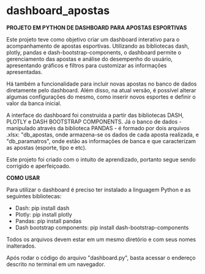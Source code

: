 # dashboard_apostas
**PROJETO EM PYTHON DE DASHBOARD PARA APOSTAS ESPORTIVAS**

Este projeto teve como objetivo criar um dashboard interativo para o acompanhamento de apostas esportivas. Utilizando as bibliotecas dash, plotly, pandas e dash-bootstrap-components, o dashboard permite o gerenciamento das apostas e análise do desempenho do usuário, apresentando gráficos e filtros para customizar as informações apresentadas.

Há também a funcionalidade para incluir novas apostas no banco de dados diretamente pelo dashboard. Além disso, na atual versão, é possível alterar algumas configurações do mesmo, como inserir novos esportes e definir o valor da banca inicial.

A interface do dashboard foi construída a partir das bibliotecas DASH, PLOTLY e DASH BOOTSTRAP COMPONENTS. Já o banco de dados - manipulado através da biblioteca PANDAS - é formado por dois arquivos .xlsx: "db_apostas, onde armazena-se os dados de cada aposta realizada, e "db_paramatros", onde estão as informações de banca e que caracterizam as apostas (esporte, tipo e etc).

Este projeto foi criado com o intuito de aprendizado, portanto segue sendo corrigido e aperfeiçoado. 

**COMO USAR**

Para utilizar o dashboard é preciso ter instalado a linguagem Python e as seguintes bibliotecas: 

- Dash: pip install dash
- Plotly: pip install plotly
- Pandas: pip install pandas
- Dash bootstrap components: pip install dash-bootstrap-components

Todos os arquivos devem estar em um mesmo diretório e com seus nomes inalterados.

Após rodar o código do arquivo "dashboard.py", basta acessar o endereço descrito no terminal em um navegador. 


